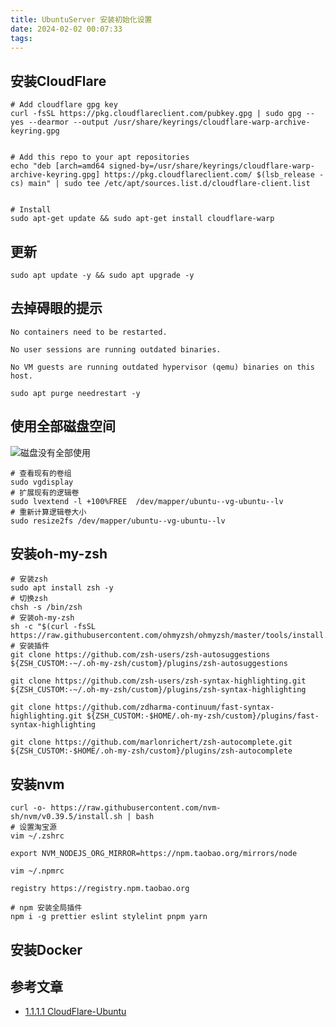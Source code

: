 ```yaml
---
title: UbuntuServer 安装初始化设置
date: 2024-02-02 00:07:33
tags:
---
```

## 安装CloudFlare

```shell
# Add cloudflare gpg key
curl -fsSL https://pkg.cloudflareclient.com/pubkey.gpg | sudo gpg --yes --dearmor --output /usr/share/keyrings/cloudflare-warp-archive-keyring.gpg


# Add this repo to your apt repositories
echo "deb [arch=amd64 signed-by=/usr/share/keyrings/cloudflare-warp-archive-keyring.gpg] https://pkg.cloudflareclient.com/ $(lsb_release -cs) main" | sudo tee /etc/apt/sources.list.d/cloudflare-client.list


# Install
sudo apt-get update && sudo apt-get install cloudflare-warp
```

## 更新

```shell
sudo apt update -y && sudo apt upgrade -y
```

## 去掉碍眼的提示

```shell
No containers need to be restarted.

No user sessions are running outdated binaries.

No VM guests are running outdated hypervisor (qemu) binaries on this host.
```

```shell
sudo apt purge needrestart -y
```

## 使用全部磁盘空间

<div class="justified-gallery">

![磁盘没有全部使用](655c63e9bcb76.png)

</div>

```shell
# 查看现有的卷组
sudo vgdisplay
# 扩展现有的逻辑卷
sudo lvextend -l +100%FREE  /dev/mapper/ubuntu--vg-ubuntu--lv
# 重新计算逻辑卷大小
sudo resize2fs /dev/mapper/ubuntu--vg-ubuntu--lv
```

## 安装oh-my-zsh

```shell
# 安装zsh
sudo apt install zsh -y
# 切换zsh
chsh -s /bin/zsh
# 安装oh-my-zsh
sh -c "$(curl -fsSL https://raw.githubusercontent.com/ohmyzsh/ohmyzsh/master/tools/install.sh)"
# 安装插件
git clone https://github.com/zsh-users/zsh-autosuggestions ${ZSH_CUSTOM:-~/.oh-my-zsh/custom}/plugins/zsh-autosuggestions

git clone https://github.com/zsh-users/zsh-syntax-highlighting.git ${ZSH_CUSTOM:-~/.oh-my-zsh/custom}/plugins/zsh-syntax-highlighting

git clone https://github.com/zdharma-continuum/fast-syntax-highlighting.git ${ZSH_CUSTOM:-$HOME/.oh-my-zsh/custom}/plugins/fast-syntax-highlighting

git clone https://github.com/marlonrichert/zsh-autocomplete.git ${ZSH_CUSTOM:-$HOME/.oh-my-zsh/custom}/plugins/zsh-autocomplete
```

## 安装nvm

```shell
curl -o- https://raw.githubusercontent.com/nvm-sh/nvm/v0.39.5/install.sh | bash
# 设置淘宝源
vim ~/.zshrc

export NVM_NODEJS_ORG_MIRROR=https://npm.taobao.org/mirrors/node

vim ~/.npmrc

registry https://registry.npm.taobao.org

# npm 安装全局插件
npm i -g prettier eslint stylelint pnpm yarn
```

## 安装Docker

## 参考文章

- [1.1.1.1 CloudFlare-Ubuntu](https://pkg.cloudflareclient.com/)
